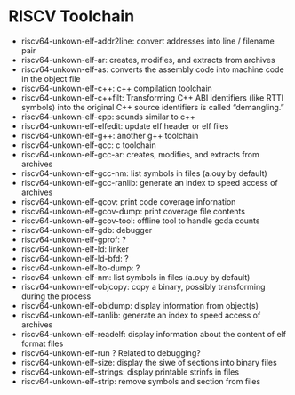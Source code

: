 # RISCV Toolchain

- riscv64-unkown-elf-addr2line: convert addresses into line / filename pair
- riscv64-unkown-elf-ar: creates, modifies, and extracts from archives
- riscv64-unkown-elf-as: converts the assembly code into machine code in the object file
- riscv64-unkown-elf-c++: c++ compilation toolchain
- riscv64-unkown-elf-c++filt: Transforming C++ ABI identifiers (like RTTI symbols) into the original C++ source identifiers is called “demangling.”
- riscv64-unkown-elf-cpp: sounds similar to c++
- riscv64-unkown-elf-elfedit: update elf header or elf files
- riscv64-unkown-elf-g++: another g++ toolchain
- riscv64-unkown-elf-gcc: c toolchain
- riscv64-unkown-elf-gcc-ar: creates, modifies, and extracts from archives
- riscv64-unkown-elf-gcc-nm: list symbols in files (a.ouy by default)
- riscv64-unkown-elf-gcc-ranlib: generate an index to speed access of archives
- riscv64-unkown-elf-gcov: print code coverage infornation
- riscv64-unkown-elf-gcov-dump: print coverage file contents
- riscv64-unkown-elf-gcov-tool: offline tool to handle gcda counts
- riscv64-unkown-elf-gdb: debugger
- riscv64-unkown-elf-gprof: ?
- riscv64-unkown-elf-ld: linker
- riscv64-unkown-elf-ld-bfd: ?
- riscv64-unkown-elf-lto-dump: ?
- riscv64-unkown-elf-nm: list symbols in files (a.ouy by default)
- riscv64-unkown-elf-objcopy: copy a binary, possibly transforming during the process
- riscv64-unkown-elf-objdump: display information from object(s)
- riscv64-unkown-elf-ranlib: generate an index to speed access of archives
- riscv64-unkown-elf-readelf: display information about the content of elf format files
- riscv64-unkown-elf-run ? Related to debugging?
- riscv64-unkown-elf-size: display the siwe of sections into binary files
- riscv64-unkown-elf-strings: display printable strinfs in files
- riscv64-unkown-elf-strip: remove symbols and section from files
